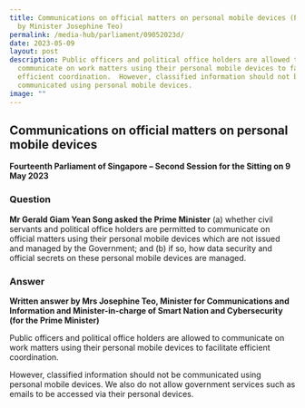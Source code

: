 ```yaml
---
title: Communications on official matters on personal mobile devices (PQ Reply
  by Minister Josephine Teo)
permalink: /media-hub/parliament/09052023d/
date: 2023-05-09
layout: post
description: Public officers and political office holders are allowed to
  communicate on work matters using their personal mobile devices to facilitate
  efficient coordination.  However, classified information should not be
  communicated using personal mobile devices.
image: ""
---
```

## Communications on official matters on personal mobile devices


**Fourteenth Parliament of Singapore – Second Session for the Sitting on 9 May 2023**

### Question

**Mr Gerald Giam Yean Song asked the Prime Minister** (a) whether civil servants and political office holders are permitted to communicate on official matters using their personal mobile devices which are not issued and managed by the Government; and (b) if so, how data security and official secrets on these personal mobile devices are managed.

### Answer

**Written answer by Mrs Josephine Teo, Minister for Communications and Information and Minister-in-charge of Smart Nation and Cybersecurity (for the Prime Minister)**

Public officers and political office holders are allowed to communicate on work matters using their personal mobile devices to facilitate efficient coordination.

However, classified information should not be communicated using personal mobile devices. We also do not allow government services such as emails to be accessed via their personal devices.